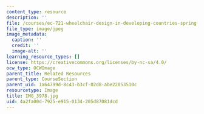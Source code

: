 ```yaml
---
content_type: resource
description: ''
file: /courses/ec-721-wheelchair-design-in-developing-countries-spring-2009/4a2fa00d7925e9150134205d87081dcd_IMG_3978.jpg
file_type: image/jpeg
image_metadata:
  caption: ''
  credit: ''
  image-alt: ''
learning_resource_types: []
license: https://creativecommons.org/licenses/by-nc-sa/4.0/
ocw_type: OCWImage
parent_title: Related Resources
parent_type: CourseSection
parent_uid: 1a64799d-8c43-b3cf-02d8-abe22053510c
resourcetype: Image
title: IMG_3978.jpg
uid: 4a2fa00d-7925-e915-0134-205d87081dcd
---
```

